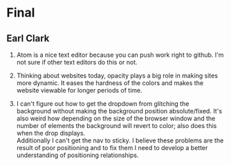 # Final
## Earl Clark

1. Atom is a nice text editor because you can push work right to github.  I'm not
sure if other text editors do this or not.


2. Thinking about websites today, opacity plays a big role in making sites more
dynamic.  It eases the hardness of the colors and makes the website viewable
for longer periods of time.


3. I can't figure out how to get the dropdown from glitching the background
without making the background position absolute/fixed.  It's also weird how
depending on the size of the browser window and the number of elements the
background will revert to color; also does this when the drop displays.  
Additionally I can't get the nav to sticky.  I believe these problems are the
result of poor positioning and to fix them I need to develop a better understanding
of positioning relationships. 
